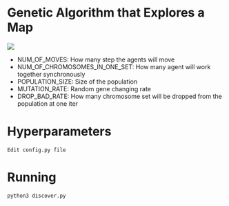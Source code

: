 # Genetic Algorithm that Explores a Map

![](Animation.gif)


- NUM_OF_MOVES: How many step the agents will move
- NUM_OF_CHROMOSOMES_IN_ONE_SET: How many agent will work together synchronously
- POPULATION_SIZE: Size of the population
- MUTATION_RATE: Random gene changing rate
- DROP_BAD_RATE: How many chromosome set will be dropped from the population at one iter


# Hyperparameters
~~~
Edit config.py file
~~~

# Running
~~~
python3 discover.py
~~~